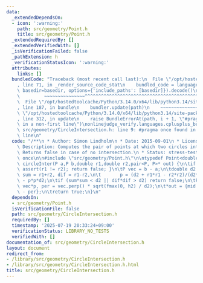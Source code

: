 ```yaml
---
data:
  _extendedDependsOn:
  - icon: ':warning:'
    path: src/geometry/Point.h
    title: src/geometry/Point.h
  _extendedRequiredBy: []
  _extendedVerifiedWith: []
  _isVerificationFailed: false
  _pathExtension: h
  _verificationStatusIcon: ':warning:'
  attributes:
    links: []
  bundledCode: "Traceback (most recent call last):\n  File \"/opt/hostedtoolcache/Python/3.14.0/x64/lib/python3.14/site-packages/onlinejudge_verify/documentation/build.py\"\
    , line 71, in _render_source_code_stat\n    bundled_code = language.bundle(stat.path,\
    \ basedir=basedir, options={'include_paths': [basedir]}).decode()\n          \
    \         ~~~~~~~~~~~~~~~^^^^^^^^^^^^^^^^^^^^^^^^^^^^^^^^^^^^^^^^^^^^^^^^^^^^^^^^^^^^^^^^^^\n\
    \  File \"/opt/hostedtoolcache/Python/3.14.0/x64/lib/python3.14/site-packages/onlinejudge_verify/languages/cplusplus.py\"\
    , line 187, in bundle\n    bundler.update(path)\n    ~~~~~~~~~~~~~~^^^^^^\n  File\
    \ \"/opt/hostedtoolcache/Python/3.14.0/x64/lib/python3.14/site-packages/onlinejudge_verify/languages/cplusplus_bundle.py\"\
    , line 312, in update\n    raise BundleErrorAt(path, i + 1, \"#pragma once found\
    \ in a non-first line\")\nonlinejudge_verify.languages.cplusplus_bundle.BundleErrorAt:\
    \ src/geometry/CircleIntersection.h: line 9: #pragma once found in a non-first\
    \ line\n"
  code: "/**\n * Author: Simon Lindholm\n * Date: 2015-09-01\n * License: CC0\n *\
    \ Description: Computes the pair of points at which two circles intersect.\n *\
    \ Returns false in case of no intersection.\n * Status: stress-tested\n */\n#pragma\
    \ once\n\n#include \"src/geometry/Point.h\"\n\ntypedef Point<double> P;\nbool\
    \ circleInter(P a,P b,double r1,double r2,pair<P, P>* out) {\n\tif (a == b) {\
    \ assert(r1 != r2); return false; }\n\tP vec = b - a;\n\tdouble d2 = vec.dist2(),\
    \ sum = r1+r2, dif = r1-r2,\n\t       p = (d2 + r1*r1 - r2*r2)/(d2*2), h2 = r1*r1\
    \ - p*p*d2;\n\tif (sum*sum < d2 || dif*dif > d2) return false;\n\tP mid = a +\
    \ vec*p, per = vec.perp() * sqrt(fmax(0, h2) / d2);\n\t*out = {mid + per, mid\
    \ - per};\n\treturn true;\n}\n"
  dependsOn:
  - src/geometry/Point.h
  isVerificationFile: false
  path: src/geometry/CircleIntersection.h
  requiredBy: []
  timestamp: '2025-07-19 20:33:24+09:00'
  verificationStatus: LIBRARY_NO_TESTS
  verifiedWith: []
documentation_of: src/geometry/CircleIntersection.h
layout: document
redirect_from:
- /library/src/geometry/CircleIntersection.h
- /library/src/geometry/CircleIntersection.h.html
title: src/geometry/CircleIntersection.h
---
```


